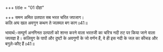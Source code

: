 +++
title = "01 दोहा"

+++
समन अमित उतपात सब भरत चरित जपजाग।  
कलि अघ खल अवगुन कथन ते जलमल बग काग॥41॥  

भावार्थ:-सम्पूर्ण अनगिनत उत्पातों को शान्त करने वाला भरतजी का चरित्र नदी तट पर किया जाने वाला जपयज्ञ है। कलियुग के पापों और दुष्टों के अवगुणों के जो वर्णन हैं, वे ही इस नदी के जल का कीचड और बगुले-कौए हैं॥41॥  



